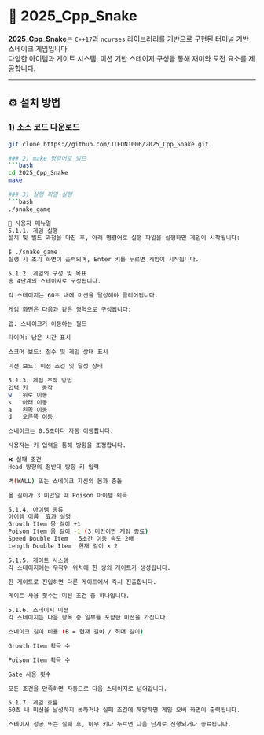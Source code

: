 # 🐍 2025_Cpp_Snake

**2025_Cpp_Snake**는 `C++17`과 `ncurses` 라이브러리를 기반으로 구현된 터미널 기반 스네이크 게임입니다.  
다양한 아이템과 게이트 시스템, 미션 기반 스테이지 구성을 통해 재미와 도전 요소를 제공합니다.

---

## ⚙️ 설치 방법

### 1) 소스 코드 다운로드

```bash
git clone https://github.com/JIEON1006/2025_Cpp_Snake.git

### 2) make 명령어로 빌드
```bash
cd 2025_Cpp_Snake
make

### 3) 실행 파일 실행
```bash
./snake_game

📘 사용자 매뉴얼
5.1.1. 게임 실행
설치 및 빌드 과정을 마친 후, 아래 명령어로 실행 파일을 실행하면 게임이 시작됩니다:

$ ./snake_game
실행 시 초기 화면이 출력되며, Enter 키를 누르면 게임이 시작됩니다.

5.1.2. 게임의 구성 및 목표
총 4단계의 스테이지로 구성됩니다.

각 스테이지는 60초 내에 미션을 달성해야 클리어됩니다.

게임 화면은 다음과 같은 영역으로 구성됩니다:

맵: 스네이크가 이동하는 필드

타이머: 남은 시간 표시

스코어 보드: 점수 및 게임 상태 표시

미션 보드: 미션 조건 및 달성 상태

5.1.3. 게임 조작 방법
입력 키	동작
w	위로 이동
s	아래 이동
a	왼쪽 이동
d	오른쪽 이동

스네이크는 0.5초마다 자동 이동합니다.

사용자는 키 입력을 통해 방향을 조정합니다.

❌ 실패 조건
Head 방향의 정반대 방향 키 입력

벽(WALL) 또는 스네이크 자신의 몸과 충돌

몸 길이가 3 미만일 때 Poison 아이템 획득

5.1.4. 아이템 종류
아이템 이름	효과 설명
Growth Item	몸 길이 +1
Poison Item	몸 길이 -1 (3 미만이면 게임 종료)
Speed Double Item	5초간 이동 속도 2배
Length Double Item	현재 길이 × 2

5.1.5. 게이트 시스템
각 스테이지에는 무작위 위치에 한 쌍의 게이트가 생성됩니다.

한 게이트로 진입하면 다른 게이트에서 즉시 진출합니다.

게이트 사용 횟수는 미션 조건 중 하나입니다.

5.1.6. 스테이지 미션
각 스테이지는 다음 항목 중 일부를 포함한 미션을 가집니다:

스네이크 길이 비율 (B = 현재 길이 / 최대 길이)

Growth Item 획득 수

Poison Item 획득 수

Gate 사용 횟수

모든 조건을 만족하면 자동으로 다음 스테이지로 넘어갑니다.

5.1.7. 게임 흐름
60초 내 미션을 달성하지 못하거나 실패 조건에 해당하면 게임 오버 화면이 출력됩니다.

스테이지 성공 또는 실패 후, 아무 키나 누르면 다음 단계로 진행되거나 종료됩니다.


